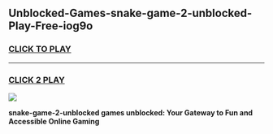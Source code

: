 
## Unblocked-Games-snake-game-2-unblocked-Play-Free-iog9o
<h3>
<a href="https://premium76.site?title=snake-game-2-unblocked&ref=20M">CLICK TO PLAY</a></h3>
<hr>

<h3>
<a href="https://premium76.site?title=snake-game-2-unblocked&ref=20M">CLICK 2 PLAY</a>
  
</h3>

<a href="https://premium76.site?title=snake-game-2-unblocked&ref=19M"><img src="https://clearcache.store/games.png"></a>


**snake-game-2-unblocked games unblocked: Your Gateway to Fun and Accessible Online Gaming**
